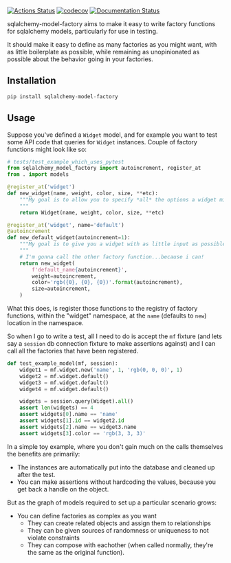 [![Actions Status](https://github.com/dancardin/sqlalchemy-model-factory/workflows/build/badge.svg)](https://github.com/dancardin/sqlalchemy-model-factory/actions) [![codecov](https://codecov.io/gh/DanCardin/sqlalchemy-model-factory/branch/main/graph/badge.svg)](https://codecov.io/gh/DanCardin/sqlalchemy-model-factory) [![Documentation Status](https://readthedocs.org/projects/sqlalchemy-model-factory/badge/?version=latest)](https://sqlalchemy-model-factory.readthedocs.io/en/latest/?badge=latest)

sqlalchemy-model-factory aims to make it easy to write factory functions for sqlalchemy
models, particularly for use in testing.

It should make it easy to define as many factories as you might want, with as little
boilerplate as possible, while remaining as unopinionated as possible about the behavior
going in your factories.

## Installation

```python
pip install sqlalchemy-model-factory
```

## Usage

Suppose you've defined a `Widget` model, and for example you want to test some API code
that queries for `Widget` instances. Couple of factory functions might look like so:

```python
# tests/test_example_which_uses_pytest
from sqlalchemy_model_factory import autoincrement, register_at
from . import models

@register_at('widget')
def new_widget(name, weight, color, size, **etc):
    """My goal is to allow you to specify *all* the options a widget might require.
    """
    return Widget(name, weight, color, size, **etc)

@register_at('widget', name='default')
@autoincrement
def new_default_widget(autoincrement=1):
    """My goal is to give you a widget with as little input as possible.
    """
    # I'm gonna call the other factory function...because i can!
    return new_widget(
        f'default_name{autoincrement}',
        weight=autoincrement,
        color='rgb({0}, {0}, {0})'.format(autoincrement),
        size=autoincrement,
    )
```

What this does, is register those functions to the registry of factory functions, within
the "widget" namespace, at the `name` (defaults to `new`) location in the namespace.

So when I go to write a test, all I need to do is accept the `mf` fixture (and lets say
a `session` db connection fixture to make assertions against) and I can call all the
factories that have been registered.

```python
def test_example_model(mf, session):
    widget1 = mf.widget.new('name', 1, 'rgb(0, 0, 0)', 1)
    widget2 = mf.widget.default()
    widget3 = mf.widget.default()
    widget4 = mf.widget.default()

    widgets = session.query(Widget).all()
    assert len(widgets) == 4
    assert widgets[0].name == 'name'
    assert widgets[1].id == widget2.id
    assert widgets[2].name == widget3.name
    assert widgets[3].color == 'rgb(3, 3, 3)'
```

In a simple toy example, where you don't gain much on the calls themselves the benefits
are primarily:

- The instances are automatically put into the database and cleaned up after the test.
- You can make assertions without hardcoding the values, because you get back a handle on the object.

But as the graph of models required to set up a particular scenario grows:

- You can define factories as complex as you want
  - They can create related objects and assign them to relationships
  - They can be given sources of randomness or uniqueness to not violate constraints
  - They can compose with eachother (when called normally, they're the same as the original function).
